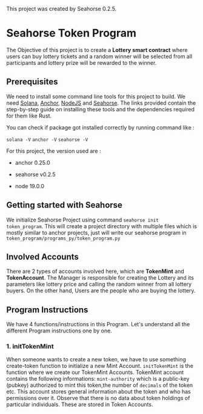 This project was created by Seahorse 0.2.5.

# Seahorse Token Program
The Objective of this project is to create a **Lottery smart contract** where users can buy lottery tickets and a random winner will be selected from all participants and lottery prize will be rewarded to the winner.

## Prerequisites
We need to install some command line tools for this project to build. We need [Solana](https://docs.solana.com/cli/install-solana-cli-tools), [Anchor](https://project-serum.github.io/anchor/getting-started/installation.html#install-rust), [NodeJS](https://nodejs.org/en/) and [Seahorse](https://seahorse-lang.org/docs/installation). The links provided contain the step-by-step guide on installing these tools and the dependencies required for them like Rust.

You can check if package got installed correctly by running command like :

`solana -V`
`anchor -V`
`seahorse -V`

For this project, the version used are :
* anchor 0.25.0

* seahorse v0.2.5

* node 19.0.0

## Getting started with Seahorse
We initialize Seahorse Project using command `seahorse init token_program`. This will create a project directory with multiple files which is mostly similar to anchor projects, just will write our seahorse program in `token_program/programs_py/token_program.py`

## Involved Accounts
There are 2 types of accounts involved here, which are **TokenMint** and **TokenAccount**. The Manager is responsible for creating the Lottery and its parameters like lottery price and calling the random winner from all lottery buyers. On the other hand, Users are the people who are buying the lottery. 


## Program Instructions
We have 4 functions/instructions in this Program. Let's understand all the different Program instructions one by one.

### 1. initTokenMint
When someone wants to create a new token, we have to use something create-token function to initialize a new Mint Account. `initTokenMint` is the function where we create our TokenMint Accounts. TokenMint account contains the following informations: `mint-authority` which is a public-key (pubkey) authorized to mint this token,the number of `decimals` of the token etc. This account stores general information about the token and who has permissions over it. Observe that there is no data about token holdings of particular individuals. These are stored in Token Accounts.





